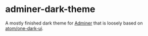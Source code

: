 # adminer-dark-theme

A mostly finished dark theme for [Adminer](https://www.adminer.org/) that is loosely based on [atom/one-dark-ui](https://github.com/atom/one-dark-ui).

